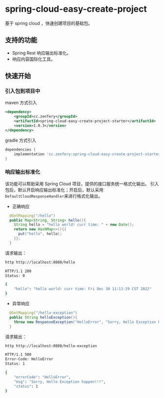 # spring-cloud-easy-create-project
基于 spring cloud ，快速创建项目的基础包。

## 支持的功能
- Spring Rest 响应输出标准化。
- 响应内容国际化工具。

## 快速开始
### 引入包到项目中
maven 方式引入
```xml
<dependency>
    <groupId>cc.zenfery</groupId>
    <artifactId>spring-cloud-easy-create-project-starter</artifactId>
    <version>1.0.3</version>
</dependency>
```
gradle 方式引入
```gradle
dependencies {
    implementation 'cc.zenfery:spring-cloud-easy-create-project-starter:1.0.3'
}
```

### 响应输出标准化
该功能可以帮助采用 Spring Cloud 项目，提供的接口服务统一格式化输出。
引入包后，默认开启响应输出标准化；开启后，默认采用`DefaultCloudResponseHandler`来进行格式化输出。
- 正确响应
```java
  @GetMapping("/hello")
  public Map<String, String> hello(){
    String hello = "hello world! curr time: " + new Date();
    return new HashMap<>(){{
      put("hello", hello);
    }};
  }
```
请求输出：
```bash
http http://localhost:8080/hello

HTTP/1.1 200
Status: 0

{
    "hello": "hello world! curr time: Fri Dec 30 11:11:29 CST 2022"
}
```

- 异常响应
```java
  @GetMapping("/hello-exception")
  public String helloException(){
    throw new ResponseException("HelloError", "Sorry, Hello Exception happen!!!");
  }
```
请求输出：
```bash
http http://localhost:8080/hello-exception

HTTP/1.1 500
Error-Code: HelloError
Status: 1

{
    "errorCode": "HelloError",
    "msg": "Sorry, Hello Exception happen!!!",
    "status": 1
}
```